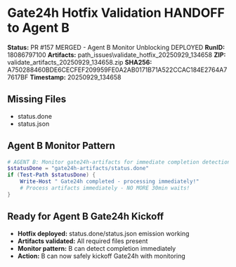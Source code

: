 ﻿# Gate24h Hotfix Validation  HANDOFF to Agent B

**Status:**  PR #157 MERGED - Agent B Monitor Unblocking DEPLOYED
**RunID:** 18086797100
**Artifacts:** path_issues\validate_hotfix_20250929_134658
**ZIP:** validate_artifacts_20250929_134658.zip
**SHA256:** A750288460BDE6CECFEF209959FE0A2AB0171B71A522CCAC184E2764A77617BF
**Timestamp:** 20250929_134658

##  Missing Files
- status.done
- status.json

##  Agent B Monitor Pattern

```powershell
# AGENT B: Monitor gate24h-artifacts for immediate completion detection
$statusDone = "gate24h-artifacts/status.done"
if (Test-Path $statusDone) {
    Write-Host " Gate24h completed - processing immediately!"
    # Process artifacts immediately - NO MORE 30min waits!
}
```

##  Ready for Agent B Gate24h Kickoff

-  **Hotfix deployed:** status.done/status.json emission working
-  **Artifacts validated:** All required files present
-  **Monitor pattern:** B can detect completion immediately
-  **Action:** B can now safely kickoff Gate24h with monitoring
